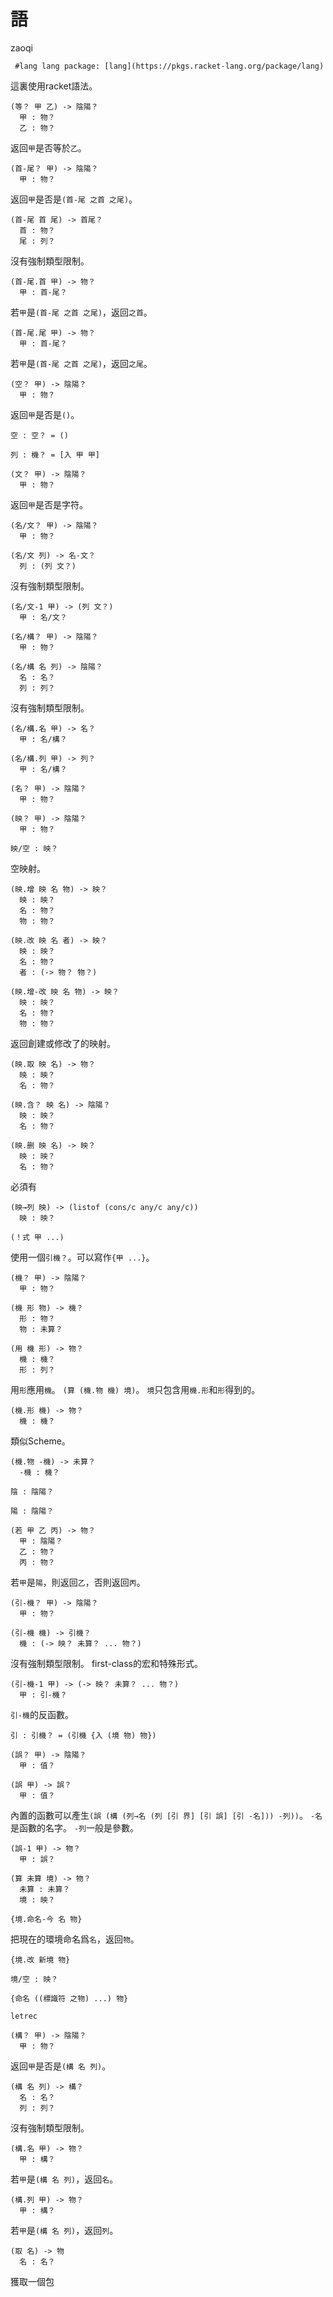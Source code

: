 # 語

zaoqi

```racket
 #lang lang package: [lang](https://pkgs.racket-lang.org/package/lang)
```

這裏使用racket語法。

```racket
(等？ 甲 乙) -> 陰陽？
  甲 : 物？       
  乙 : 物？       
```

返回`甲`是否等於`乙`。

```racket
(首-尾？ 甲) -> 陰陽？
  甲 : 物？       
```

返回`甲`是否是`(首-尾 之首 之尾)`。

```racket
(首-尾 首 尾) -> 首尾？
  首 : 物？        
  尾 : 列？        
```

沒有強制類型限制。

```racket
(首-尾.首 甲) -> 物？
  甲 : 首-尾？     
```

若`甲`是`(首-尾 之首 之尾)`，返回`之首`。

```racket
(首-尾.尾 甲) -> 物？
  甲 : 首-尾？     
```

若`甲`是`(首-尾 之首 之尾)`，返回`之尾`。

```racket
(空？ 甲) -> 陰陽？
  甲 : 物？     
```

返回`甲`是否是`()`。

```racket
空 : 空？ = ()
```

```racket
列 : 機？ = [入 甲 甲]
```

```racket
(文？ 甲) -> 陰陽？
  甲 : 物？     
```

返回`甲`是否是字符。

```racket
(名/文？ 甲) -> 陰陽？
  甲 : 物？       
```

```racket
(名/文 列) -> 名-文？
  列 : (列 文？)   
```

沒有強制類型限制。

```racket
(名/文-1 甲) -> (列 文？)
  甲 : 名/文？         
```

```racket
(名/構？ 甲) -> 陰陽？
  甲 : 物？       
```

```racket
(名/構 名 列) -> 陰陽？
  名 : 名？        
  列 : 列？        
```

沒有強制類型限制。

```racket
(名/構.名 甲) -> 名？
  甲 : 名/構？     
```

```racket
(名/構.列 甲) -> 列？
  甲 : 名/構？     
```

```racket
(名？ 甲) -> 陰陽？
  甲 : 物？     
```

```racket
(映？ 甲) -> 陰陽？
  甲 : 物？     
```

```racket
映/空 : 映？
```

空映射。

```racket
(映.增 映 名 物) -> 映？
  映 : 映？         
  名 : 物？         
  物 : 物？         
```

```racket
(映.改 映 名 者) -> 映？
  映 : 映？         
  名 : 物？         
  者 : (-> 物？ 物？) 
```

```racket
(映.增-改 映 名 物) -> 映？
  映 : 映？           
  名 : 物？           
  物 : 物？           
```

返回創建或修改了的映射。

```racket
(映.取 映 名) -> 物？
  映 : 映？       
  名 : 物？       
```

```racket
(映.含？ 映 名) -> 陰陽？
  映 : 映？         
  名 : 物？         
```

```racket
(映.删 映 名) -> 映？
  映 : 映？       
  名 : 物？       
```

必須有

```racket
(映→列 映) -> (listof (cons/c any/c any/c))
  映 : 映？                                
```

```racket
(！式 甲 ...)
```

使用一個`引機？`。可以寫作`{甲 ...}`。

```racket
(機？ 甲) -> 陰陽？
  甲 : 物？     
```

```racket
(機 形 物) -> 機？
  形 : 物？     
  物 : 未算？    
```

```racket
(用 機 形) -> 物？
  機 : 機？     
  形 : 列？     
```

用`形`應用`機`。 `(算 (機.物 機) 境)`。 `境`只包含用`機.形`和`形`得到的。

```racket
(機.形 機) -> 物？
  機 : 機？     
```

類似Scheme。

```racket
(機.物 -機) -> 未算？
  -機 : 機？      
```

```racket
陰 : 陰陽？
```

```racket
陽 : 陰陽？
```

```racket
(若 甲 乙 丙) -> 物？
  甲 : 陰陽？      
  乙 : 物？       
  丙 : 物？       
```

若`甲`是`陽`，則返回`乙`，否則返回`丙`。

```racket
(引-機？ 甲) -> 陰陽？
  甲 : 物？       
```

```racket
(引-機 機) -> 引機？          
  機 : (-> 映？ 未算？ ... 物？)
```

沒有強制類型限制。 first-class的宏和特殊形式。

```racket
(引-機-1 甲) -> (-> 映？ 未算？ ... 物？)
  甲 : 引-機？                     
```

`引-機`的反函數。

```racket
引 : 引機？ = (引機 {入 (境 物) 物})
```

```racket
(誤？ 甲) -> 陰陽？
  甲 : 值？     
```

```racket
(誤 甲) -> 誤？
  甲 : 值？   
```

內置的函數可以產生`(誤 (構 (列→名 (列 [引 界] [引 誤] [引 -名])) -列))`。 `-名`是函數的名字。
`-列`一般是參數。

```racket
(誤-1 甲) -> 物？
  甲 : 誤？     
```

```racket
(算 未算 境) -> 物？
  未算 : 未算？    
  境 : 映？      
```

```racket
{境.命名-今 名 物}
```

把現在的環境命名爲`名`，返回`物`。

```racket
{境.改 新境 物}
```

```racket
境/空 : 映？
```

```racket
{命名 ((標識符 之物) ...) 物}
```

`letrec`

```racket
(構？ 甲) -> 陰陽？
  甲 : 物？     
```

返回`甲`是否是`(構 名 列)`。

```racket
(構 名 列) -> 構？
  名 : 名？     
  列 : 列？     
```

沒有強制類型限制。

```racket
(構.名 甲) -> 物？
  甲 : 構？     
```

若`甲`是`(構 名 列)`，返回`名`。

```racket
(構.列 甲) -> 物？
  甲 : 構？     
```

若`甲`是`(構 名 列)`，返回`列`。

```racket
(取 名) -> 物
  名 : 名？  
```

獲取一個包
